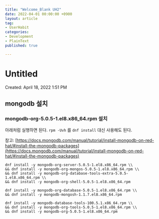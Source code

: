 ```yaml
---
title: "Welcome_Blank UH2"
date: 2022-04-01 00:00:00 +0900
layout: article
tag: 
- UserHabit
categories: 
- Development
- PlainText
published: true

---
```


# Untitled

Created: April 18, 2022 1:51 PM

## mongodb 설치

### mongodb-org-5.0.5-1.el8.x86_64.rpm 설치

아래처럼 실행하면 된다. `rpm -Uvh` 를 `dnf install` 대신 사용해도 된다.

참고: [https://docs.mongodb.com/manual/tutorial/install-mongodb-on-red-hat/#install-the-mongodb-packages](https://docs.mongodb.com/manual/tutorial/install-mongodb-on-red-hat/#install-the-mongodb-packages)

```
dnf install -y mongodb-org-server-5.0.5-1.el8.x86_64.rpm \\
&& dnf install -y mongodb-org-mongos-5.0.5-1.el8.x86_64.rpm \\
&& dnf install -y mongodb-org-database-tools-extra-5.0.5-1.el8.x86_64.rpm \\
&& dnf install -y mongodb-org-shell-5.0.5-1.el8.x86_64.rpm

dnf install -y mongodb-org-database-5.0.5-1.el8.x86_64.rpm \\
&& dnf install -y mongodb-mongosh-1.1.7.el8.x86_64.rpm

dnf install -y mongodb-database-tools-100.5.1.x86_64.rpm \\
&& dnf install -y mongodb-org-tools-5.0.5-1.el8.x86_64.rpm \\
&& dnf install -y mongodb-org-5.0.5-1.el8.x86_64.rpm

```